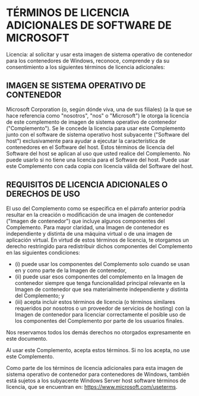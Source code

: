 
# <a name="microsoft-software-supplemental-license-terms"></a>TÉRMINOS DE LICENCIA ADICIONALES DE SOFTWARE DE MICROSOFT

Licencia: al solicitar y usar esta imagen de sistema operativo de contenedor para los contenedores de Windows, reconoce, comprende y da su consentimiento a los siguientes términos de licencia adicionales:

## <a name="container-os-image"></a>IMAGEN SE SISTEMA OPERATIVO DE CONTENEDOR 

Microsoft Corporation (o, según dónde viva, una de sus filiales) (a la que se hace referencia como "nosotros", "nos" o "Microsoft") le otorga la licencia de este complemento de imagen de sistema operativo de contenedor ("Complemento"). Se le concede la licencia para usar este Complemento junto con el software de sistema operativo host subyacente ("Software del host") exclusivamente para ayudar a ejecutar la característica de contenedores en el Software del host.  Estos términos de licencia del Software del host se aplican al uso que usted realice del Complemento. No puede usarlo si no tiene una licencia para el Software del host. Puede usar este Complemento con cada copia con licencia válida del Software del host.

## <a name="additional-licensing-requirements-andor-use-rights"></a>REQUISITOS DE LICENCIA ADICIONALES O DERECHOS DE USO 

El uso del Complemento como se especifica en el párrafo anterior podría resultar en la creación o modificación de una imagen de contenedor ("Imagen de contenedor") que incluye algunos componentes del Complemento. Para mayor claridad, una Imagen de contenedor es independiente y distinta de una máquina virtual o de una imagen de aplicación virtual.  En virtud de estos términos de licencia, te otorgamos un derecho restringido para redistribuir dichos componentes del Complemento en las siguientes condiciones:

* (i) puede usar los componentes del Complemento solo cuando se usan en y como parte de la Imagen de contenedor,
* (ii) puede usar esos componentes del complemento en la Imagen de contenedor siempre que tenga funcionalidad principal relevante en la Imagen de contenedor que sea materialmente independiente y distinta del Complemento; y 
* (iii) acepta incluir estos términos de licencia (o términos similares requeridos por nosotros o un proveedor de servicios de hosting) con la Imagen de contenedor para licenciar correctamente el posible uso de los componentes del Complemento por parte de los usuarios finales.

Nos reservamos todos los demás derechos no otorgados expresamente en este documento.

Al usar este Complemento, acepta estos términos. Si no los acepta, no use este Complemento.

Como parte de los términos de licencia adicionales para esta imagen de sistema operativo de contenedor para contenedores de Windows, también está sujetos a los subyacente Windows Server host software términos de licencia, que se encuentran en: https://www.microsoft.com/useterms.  
